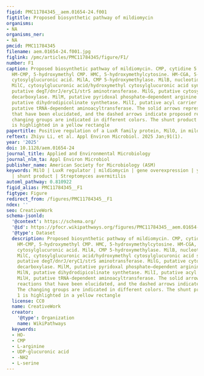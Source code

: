 ```yaml
---
figid: PMC11784345__aem.01654-24.f001
figtitle: Proposed biosynthetic pathway of mildiomycin
organisms:
- NA
organisms_ner:
- NA
pmcid: PMC11784345
filename: aem.01654-24.f001.jpg
figlink: /pmc/articles/PMC11784345/figure/F1/
number: F1
caption: Proposed biosynthetic pathway of mildiomycin. CMP, cytidine 5′-monophosphate.
  HM-CMP, 5-hydroxymethyl CMP. HMC, 5-hydroxymethylcytosine. HM-CGA, 5-hydroxymethyl
  cytosylglucuronic acid. MilA, CMP 5-hydroxymethylase. MilB, nucleotide hydrolase.
  MilC, cytosylglucuronic acid/hydroxymethyl cytosylglucuronic acid synthase. MilD,
  putative degT/dnrJ/eryC1/strS aminotransferase. MilG, putative cytosylglucuronate
  decarboxylase. MilM, putative pyridoxal phosphate–dependent arginine oxidases. MilN,
  putative dihydrodipicolinate synthetase. MilI, putative acyl carrier protein. MilH,
  putative tRNA-dependent aminoacyltransferase. The solid arrows represent reactions
  that have been elucidated, and the dashed arrows indicate proposed reactions. The
  changing groups are indicated in different colors. The shunt product compound 1
  is highlighted in a yellow rectangle
papertitle: Positive regulation of a LuxR family protein, MilO, in mildiomycin biosynthesis
reftext: Zhiyu Li, et al. Appl Environ Microbiol. 2025 Jan;91(1).
year: '2025'
doi: 10.1128/aem.01654-24
journal_title: Applied and Environmental Microbiology
journal_nlm_ta: Appl Environ Microbiol
publisher_name: American Society for Microbiology (ASM)
keywords: MilO | LuxR regulator | mildiomycin | gene overexpression | yield improvement
  | shunt product | Streptomyces avermitilis
automl_pathway: 0.810922
figid_alias: PMC11784345__F1
figtype: Figure
redirect_from: /figures/PMC11784345__F1
ndex: ''
seo: CreativeWork
schema-jsonld:
  '@context': https://schema.org/
  '@id': https://pfocr.wikipathways.org/figures/PMC11784345__aem.01654-24.f001.html
  '@type': Dataset
  description: Proposed biosynthetic pathway of mildiomycin. CMP, cytidine 5′-monophosphate.
    HM-CMP, 5-hydroxymethyl CMP. HMC, 5-hydroxymethylcytosine. HM-CGA, 5-hydroxymethyl
    cytosylglucuronic acid. MilA, CMP 5-hydroxymethylase. MilB, nucleotide hydrolase.
    MilC, cytosylglucuronic acid/hydroxymethyl cytosylglucuronic acid synthase. MilD,
    putative degT/dnrJ/eryC1/strS aminotransferase. MilG, putative cytosylglucuronate
    decarboxylase. MilM, putative pyridoxal phosphate–dependent arginine oxidases.
    MilN, putative dihydrodipicolinate synthetase. MilI, putative acyl carrier protein.
    MilH, putative tRNA-dependent aminoacyltransferase. The solid arrows represent
    reactions that have been elucidated, and the dashed arrows indicate proposed reactions.
    The changing groups are indicated in different colors. The shunt product compound
    1 is highlighted in a yellow rectangle
  license: CC0
  name: CreativeWork
  creator:
    '@type': Organization
    name: WikiPathways
  keywords:
  - HO-
  - CMP
  - L-arginine
  - UDP-glucuronic acid
  - -NH2
  - L-serine
---
```


